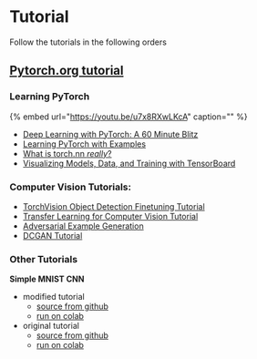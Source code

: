 # Tutorial

Follow the tutorials in the following orders

## [Pytorch.org tutorial](https://pytorch.org/tutorials/)

### Learning PyTorch

{% embed url="https://youtu.be/u7x8RXwLKcA" caption="" %}

* [Deep Learning with PyTorch: A 60 Minute Blitz](https://pytorch.org/tutorials/beginner/deep_learning_60min_blitz.html)
* [Learning PyTorch with Examples](https://pytorch.org/tutorials/beginner/pytorch_with_examples.html)
* [What is torch.nn _really_?](https://pytorch.org/tutorials/beginner/nn_tutorial.html)
* [Visualizing Models, Data, and Training with TensorBoard](https://pytorch.org/tutorials/intermediate/tensorboard_tutorial.html)

### Computer Vision Tutorials:

* [TorchVision Object Detection Finetuning Tutorial](https://pytorch.org/tutorials/intermediate/torchvision_tutorial.html)
* [Transfer Learning for Computer Vision Tutorial](https://pytorch.org/tutorials/beginner/transfer_learning_tutorial.html)
* [Adversarial Example Generation](https://pytorch.org/tutorials/beginner/fgsm_tutorial.html)
* [DCGAN Tutorial](https://pytorch.org/tutorials/beginner/dcgan_faces_tutorial.html)

### Other Tutorials

**Simple MNIST CNN**

* modified tutorial
  * [source from github](https://github.com/ykkimhgu/dl-tutorial/blob/master/Keras/cnn/keras_tutorial_MNIST_ykk.ipynb)
  * [run on colab](https://colab.research.google.com/github/ykkimhgu/dl-tutorial/blob/master/Keras/cnn/keras_tutorial_MNIST_ykk.ipynb)
* original tutorial
  * [source  from github](https://github.com/keras-team/keras-io/blob/master/examples/vision/mnist_convnet.py)
  * [run on colab](https://colab.research.google.com/github/keras-team/keras-io/blob/master/examples/vision/ipynb/mnist_convnet.ipynb)

